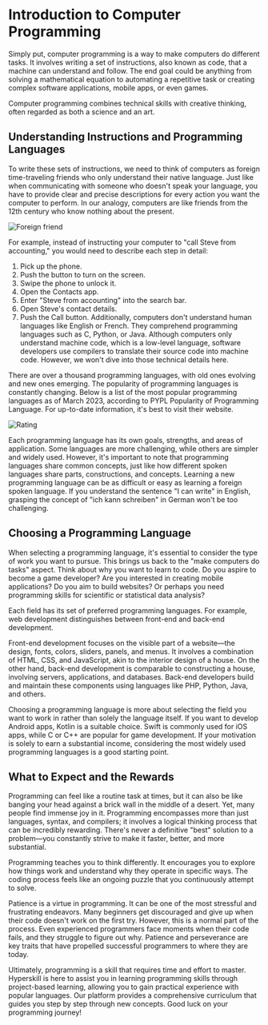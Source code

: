 # Introduction to Computer Programming
Simply put, computer programming is a way to make computers do different tasks. It involves writing a set of instructions, also known as code, that a machine can understand and follow. The end goal could be anything from solving a mathematical equation to automating a repetitive task or creating complex software applications, mobile apps, or even games.

Computer programming combines technical skills with creative thinking, often regarded as both a science and an art.

## Understanding Instructions and Programming Languages
To write these sets of instructions, we need to think of computers as foreign time-traveling friends who only understand their native language. Just like when communicating with someone who doesn't speak your language, you have to provide clear and precise descriptions for every action you want the computer to perform. In our analogy, computers are like friends from the 12th century who know nothing about the present.

![Foreign friend](https://github.com/ArtemZarubin/kotlin-lessons/blob/master/src/main/images/ForeignFriend.png)

For example, instead of instructing your computer to "call Steve from accounting," you would need to describe each step in detail:

1. Pick up the phone.
2. Push the button to turn on the screen.
3. Swipe the phone to unlock it.
4. Open the Contacts app.
5. Enter "Steve from accounting" into the search bar.
6. Open Steve's contact details.
7. Push the Call button.
Additionally, computers don't understand human languages like English or French. They comprehend programming languages such as C, Python, or Java. Although computers only understand machine code, which is a low-level language, software developers use compilers to translate their source code into machine code. However, we won't dive into those technical details here.

There are over a thousand programming languages, with old ones evolving and new ones emerging. The popularity of programming languages is constantly changing. Below is a list of the most popular programming languages as of March 2023, according to PYPL Popularity of Programming Language. For up-to-date information, it's best to visit their website.

![Rating](https://github.com/ArtemZarubin/kotlin-lessons/blob/master/src/main/images/PYPL-march-2023.png)

Each programming language has its own goals, strengths, and areas of application. Some languages are more challenging, while others are simpler and widely used. However, it's important to note that programming languages share common concepts, just like how different spoken languages share parts, constructions, and concepts. Learning a new programming language can be as difficult or easy as learning a foreign spoken language. If you understand the sentence "I can write" in English, grasping the concept of "ich kann schreiben" in German won't be too challenging.

## Choosing a Programming Language
When selecting a programming language, it's essential to consider the type of work you want to pursue. This brings us back to the "make computers do tasks" aspect. Think about why you want to learn to code. Do you aspire to become a game developer? Are you interested in creating mobile applications? Do you aim to build websites? Or perhaps you need programming skills for scientific or statistical data analysis?

Each field has its set of preferred programming languages. For example, web development distinguishes between front-end and back-end development.

Front-end development focuses on the visible part of a website—the design, fonts, colors, sliders, panels, and menus. It involves a combination of HTML, CSS, and JavaScript, akin to the interior design of a house. On the other hand, back-end development is comparable to constructing a house, involving servers, applications, and databases. Back-end developers build and maintain these components using languages like PHP, Python, Java, and others.

Choosing a programming language is more about selecting the field you want to work in rather than solely the language itself. If you want to develop Android apps, Kotlin is a suitable choice. Swift is commonly used for iOS apps, while C or C++ are popular for game development. If your motivation is solely to earn a substantial income, considering the most widely used programming languages is a good starting point.

## What to Expect and the Rewards
Programming can feel like a routine task at times, but it can also be like banging your head against a brick wall in the middle of a desert. Yet, many people find immense joy in it. Programming encompasses more than just languages, syntax, and compilers; it involves a logical thinking process that can be incredibly rewarding. There's never a definitive "best" solution to a problem—you constantly strive to make it faster, better, and more substantial.

Programming teaches you to think differently. It encourages you to explore how things work and understand why they operate in specific ways. The coding process feels like an ongoing puzzle that you continuously attempt to solve.

Patience is a virtue in programming. It can be one of the most stressful and frustrating endeavors. Many beginners get discouraged and give up when their code doesn't work on the first try. However, this is a normal part of the process. Even experienced programmers face moments when their code fails, and they struggle to figure out why. Patience and perseverance are key traits that have propelled successful programmers to where they are today.

Ultimately, programming is a skill that requires time and effort to master. Hyperskill is here to assist you in learning programming skills through project-based learning, allowing you to gain practical experience with popular languages. Our platform provides a comprehensive curriculum that guides you step by step through new concepts. Good luck on your programming journey!
